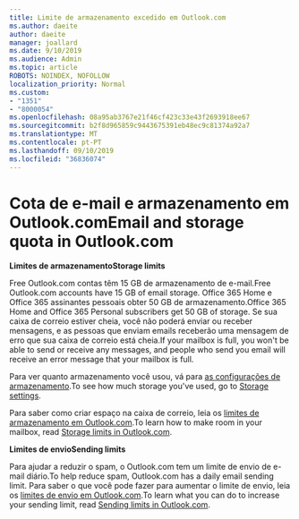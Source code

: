 ```yaml
---
title: Limite de armazenamento excedido em Outlook.com
ms.author: daeite
author: daeite
manager: joallard
ms.date: 9/10/2019
ms.audience: Admin
ms.topic: article
ROBOTS: NOINDEX, NOFOLLOW
localization_priority: Normal
ms.custom:
- "1351"
- "8000054"
ms.openlocfilehash: 08a95ab3767e21f46cf423c33e43f2693918ee67
ms.sourcegitcommit: b2f8d965859c9443675391eb48ec9c81374a92a7
ms.translationtype: MT
ms.contentlocale: pt-PT
ms.lasthandoff: 09/10/2019
ms.locfileid: "36836074"
---
```

# <a name="email-and-storage-quota-in-outlookcom"></a><span data-ttu-id="92548-102">Cota de e-mail e armazenamento em Outlook.com</span><span class="sxs-lookup"><span data-stu-id="92548-102">Email and storage quota in Outlook.com</span></span>

<span data-ttu-id="92548-103">**Limites de armazenamento**</span><span class="sxs-lookup"><span data-stu-id="92548-103">**Storage limits**</span></span>

<span data-ttu-id="92548-104">Free Outlook.com contas têm 15 GB de armazenamento de e-mail.</span><span class="sxs-lookup"><span data-stu-id="92548-104">Free Outlook.com accounts have 15 GB of email storage.</span></span> <span data-ttu-id="92548-105">Office 365 Home e Office 365 assinantes pessoais obter 50 GB de armazenamento.</span><span class="sxs-lookup"><span data-stu-id="92548-105">Office 365 Home and Office 365 Personal subscribers get 50 GB of storage.</span></span> <span data-ttu-id="92548-106">Se sua caixa de correio estiver cheia, você não poderá enviar ou receber mensagens, e as pessoas que enviam emails receberão uma mensagem de erro que sua caixa de correio está cheia.</span><span class="sxs-lookup"><span data-stu-id="92548-106">If your mailbox is full, you won't be able to send or receive any messages, and people who send you email will receive an error message that your mailbox is full.</span></span>

<span data-ttu-id="92548-107">Para ver quanto armazenamento você usou, vá para [as configurações de armazenamento](https://outlook.live.com/mail/options/general/storage).</span><span class="sxs-lookup"><span data-stu-id="92548-107">To see how much storage you've used, go to [Storage settings](https://outlook.live.com/mail/options/general/storage).</span></span>

<span data-ttu-id="92548-108">Para saber como criar espaço na caixa de correio, leia os [limites de armazenamento em Outlook.com](https://support.office.com/article/7ac99134-69e5-4619-ac0b-2d313bba5e9e).</span><span class="sxs-lookup"><span data-stu-id="92548-108">To learn how to make room in your mailbox, read [Storage limits in Outlook.com](https://support.office.com/article/7ac99134-69e5-4619-ac0b-2d313bba5e9e).</span></span>

<span data-ttu-id="92548-109">**Limites de envio**</span><span class="sxs-lookup"><span data-stu-id="92548-109">**Sending limits**</span></span>

<span data-ttu-id="92548-110">Para ajudar a reduzir o spam, o Outlook.com tem um limite de envio de e-mail diário.</span><span class="sxs-lookup"><span data-stu-id="92548-110">To help reduce spam, Outlook.com has a daily email sending limit.</span></span> <span data-ttu-id="92548-111">Para saber o que você pode fazer para aumentar o limite de envio, leia os [limites de envio em Outlook.com](https://support.office.com/article/279ee200-594c-40f0-9ec8-bb6af7735c2e).</span><span class="sxs-lookup"><span data-stu-id="92548-111">To learn what you can do to increase your sending limit, read [Sending limits in Outlook.com](https://support.office.com/article/279ee200-594c-40f0-9ec8-bb6af7735c2e).</span></span>